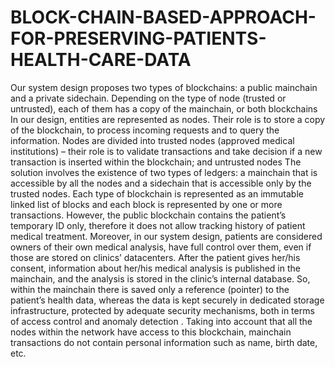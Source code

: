 # BLOCK-CHAIN-BASED-APPROACH-FOR-PRESERVING-PATIENTS-HEALTH-CARE-DATA
Our system design proposes two types of blockchains: a public mainchain and a private sidechain. Depending on the type of node (trusted or untrusted), each of them has a copy of the mainchain, or both blockchains
In our design, entities are represented as nodes. Their role is to store a copy of the blockchain, to process incoming requests and to query the information. Nodes are divided into trusted nodes (approved medical institutions) – their role is to validate transactions and take decision if a new transaction is inserted within the blockchain; and untrusted nodes 
The solution involves the existence of two types of ledgers: a mainchain that is accessible by all the nodes and a sidechain that is accessible only by the trusted nodes. Each type of blockchain is represented as an immutable linked list of blocks and each block is represented by one or more transactions.
However, the public blockchain contains the patient’s temporary ID only, therefore it does not allow tracking history of patient medical treatment. Moreover, in our system design, patients are considered owners of their own medical analysis, have full control over them, even if those are stored on clinics’ datacenters.
After the patient gives her/his consent, information about her/his medical analysis is published in the mainchain, and the analysis is stored in the clinic’s internal database. 
So, within the mainchain there is saved only a reference (pointer) to the patient’s health data, whereas the data is kept securely in dedicated storage infrastructure, protected by adequate security mechanisms, both in terms of access control and anomaly detection .
Taking into account that all the nodes within the network have access to this blockchain, mainchain transactions do not contain personal information such as name, birth date, etc.
